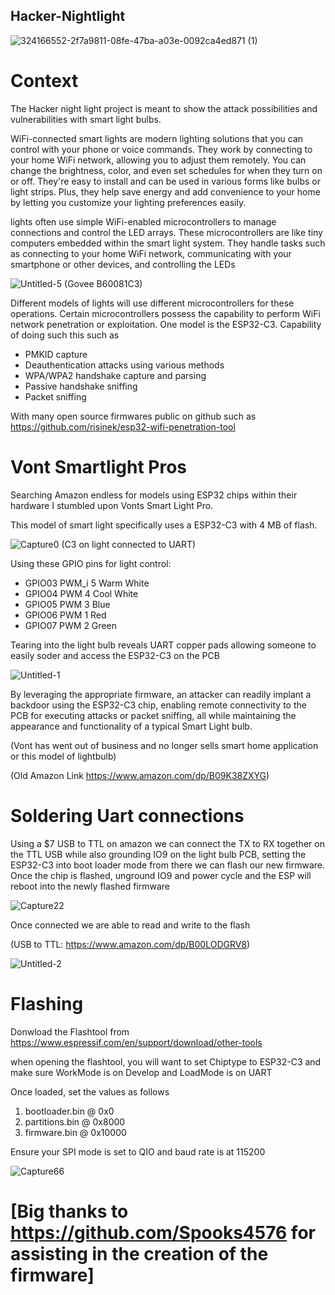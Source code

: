 ## Hacker-Nightlight

![324166552-2f7a9811-08fe-47ba-a03e-0092ca4ed871 (1)](https://github.com/Peaakss/Hacker-Nightlight/assets/115900893/678e1534-e29e-462e-a4bd-22b98f3bd397)


# Context

The Hacker night light project is meant to show the attack possibilities and vulnerabilities with smart light bulbs.


WiFi-connected smart lights are modern lighting solutions that you can control with your phone or voice commands. They work by connecting to your home WiFi network, allowing you to adjust them remotely. You can change the brightness, color, and even set schedules for when they turn on or off. They're easy to install and can be used in various forms like bulbs or light strips. Plus, they help save energy and add convenience to your home by letting you customize your lighting preferences easily.


lights often use simple WiFi-enabled microcontrollers to manage connections and control the LED arrays. These microcontrollers are like tiny computers embedded within the smart light system. They handle tasks such as connecting to your home WiFi network, communicating with your smartphone or other devices, and controlling the LEDs

![Untitled-5](https://github.com/Peaakss/Hacker-Nightlight/assets/115900893/72595671-05d8-4ed1-a157-279d740cc9cb) (Govee ‎B60081C3)
                                                          



Different models of lights will use different microcontrollers for these operations. Certain microcontrollers possess the capability to perform WiFi network penetration or exploitation.
One model is the ESP32-C3. Capability of doing such this such as 

* PMKID capture
* Deauthentication attacks using various methods
* WPA/WPA2 handshake capture and parsing
* Passive handshake sniffing
* Packet sniffing

With many open source firmwares public on github such as https://github.com/risinek/esp32-wifi-penetration-tool

# Vont Smartlight Pros

Searching Amazon endless for models using ESP32 chips within their hardware I stumbled upon Vonts Smart Light Pro. 

This model of smart light specifically uses a ESP32-C3 with 4 MB of flash. 

![Capture0](https://github.com/Peaakss/Hacker-Nightlight/assets/115900893/fb5a3753-264c-4b97-b2f8-340ebefa2709) (C3 on light connected to UART)

Using these GPIO pins for light control: 

* GPIO03    PWM_i 5    Warm White
* GPIO04    PWM 4    Cool White
* GPIO05    PWM 3    Blue
* GPIO06    PWM 1    Red
* GPIO07    PWM 2    Green

Tearing into the light bulb reveals UART copper pads allowing someone to easily soder and access the ESP32-C3 on the PCB


![Untitled-1](https://github.com/Peaakss/Hacker-Nightlight/assets/115900893/e68fed69-ae99-4fa5-ab37-bb71a288bb7b)



By leveraging the appropriate firmware, an attacker can readily implant a backdoor using the ESP32-C3 chip, enabling remote connectivity to the PCB for executing attacks or packet sniffing, all while maintaining the appearance and functionality of a typical Smart Light bulb.



(Vont has went out of business and no longer sells smart home application or this model of lightbulb) 

(Old Amazon Link https://www.amazon.com/dp/B09K38ZXYG)


# Soldering Uart connections

Using a $7 USB to TTL on amazon we can connect the TX to RX together on the TTL USB while also grounding IO9 on the light bulb PCB, setting the ESP32-C3 into boot loader mode from there we can flash our new firmware. Once the chip is flashed, unground IO9 and power cycle and the ESP will reboot into the newly flashed firmware

![Capture22](https://github.com/Peaakss/Hacker-Nightlight/assets/115900893/7d2a8d30-3ea9-43a4-a269-bcbafb421ee9)

Once connected we are able to read and write to the flash 

(USB to TTL: https://www.amazon.com/dp/B00LODGRV8)

![Untitled-2](https://github.com/Peaakss/Hacker-Nightlight/assets/115900893/3faa23ab-5814-478f-b56d-15a533a8d59e)


# Flashing 

Donwload the Flashtool from https://www.espressif.com/en/support/download/other-tools 

when opening the flashtool, you will want to set Chiptype to ESP32-C3 and make sure WorkMode is on Develop and LoadMode is on UART

Once loaded, set the values as follows 

1. bootloader.bin @ 0x0
2. partitions.bin @ 0x8000
3. firmware.bin @ 0x10000

Ensure your SPI mode is set to QIO and baud rate is at 115200

![Capture66](https://github.com/Peaakss/Hacker-Nightlight/assets/115900893/a9f9c861-25b8-4685-a90f-1d4cd26a7d59)


# [Big thanks to https://github.com/Spooks4576 for assisting in the creation of the firmware]
